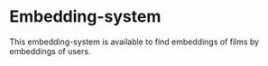 # Embedding-system
This embedding-system is available to find embeddings of films by embeddings of users.
